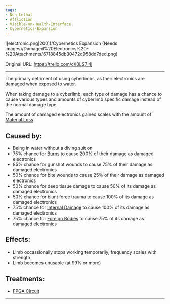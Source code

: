 ```yaml
---
tags:
- Non-Lethal
- Affliction
- Visible-on-Health-Interface
- Cybernetics-Expansion
---
```


![electronic.png\|200](/Cybernetics Expansion (Needs images)/Damaged%20Electronics%20-%20Attachments/6718845db30472d958dd7ded.png)

Original URL: https://trello.com/c/I0LS7l4j

---

The primary detriment of using cyberlimbs, as their electronics are damaged when exposed to water.

When taking damage to a cyberlimb, each type of damage has a chance to cause various types and amounts of cyberlimb specific damage instead of the normal damage type.

The amount of damaged electronics gained scales with the amount of [Material Loss](Material%20Loss.md)

## Caused by:

- Being in water without a diving suit on
- 75% chance for [Burns](../Any%20bodypart/Burns.md)  to cause 200% of their damage as damaged electronics
- 85% chance for gunshot wounds to cause 75% of their damage as damaged electronics
- 50% chance for bite wounds to cause 25% of their damage as damaged electronics
- 50% chance for deep tissue damage to cause 50% of its damage as damaged electronics
- 50% chance for blunt force trauma to cause 100% of its damage as damaged electronics
- 75% chance for [Internal Damage](../Any%20bodypart/archived/Internal%20Damage.md)  to cause 100% of its damage as damaged electronics
- 75% chance for [Foreign Bodies](../Any%20bodypart/Foreign%20Bodies.md)  to cause 75% of its damage as damaged electronics

## Effects:

- Limb occassionally stops working temporarily, frequency scales with strength
- Limb becomes unusable (at 99% or more)

## Treatments:

- [FPGA Circuit](FPGA%20Circuit.md)

---

